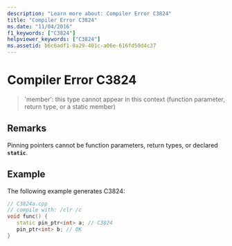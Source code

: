 ```yaml
---
description: "Learn more about: Compiler Error C3824"
title: "Compiler Error C3824"
ms.date: "11/04/2016"
f1_keywords: ["C3824"]
helpviewer_keywords: ["C3824"]
ms.assetid: b6c6adf1-0a29-401c-a06e-616fd50d4c37
---
```

# Compiler Error C3824

> 'member': this type cannot appear in this context (function parameter, return type, or a static member)

## Remarks

Pinning pointers cannot be function parameters, return types, or declared **`static`**.

## Example

The following example generates C3824:

```cpp
// C3824a.cpp
// compile with: /clr /c
void func() {
   static pin_ptr<int> a; // C3824
   pin_ptr<int> b; // OK
}
```
